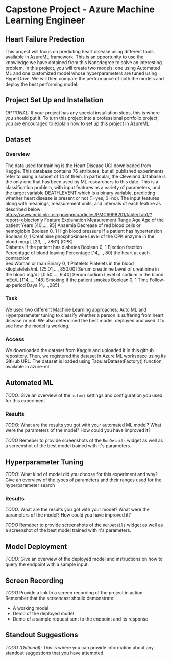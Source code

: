 

# Capstone Project - Azure Machine Learning Engineer 
   ## Heart Failure Predection 
This project will focus on predicting heart disease using different tools available in AzureML framework. This is an opportunity to use the knowledge we have obtained from this Nanodegree to solve an interesting problem. In this project, you will create two models: one using Automated ML and one customized model whose hyperparameters are tuned using HyperDrive. We will then compare the performance of both the models and deploy the best performing model.
  

## Project Set Up and Installation
*OPTIONAL:* If your project has any special installation steps, this is where you should put it. To turn this project into a professional portfolio project, you are encouraged to explain how to set up this project in AzureML.

## Dataset

### Overview
The data used for training is the Heart Disease UCI downloaded from Kaggle. This database contains 76 attributes, but all published experiments refer to using a subset of 14 of them. In particular, the Cleveland database is the only one that has been used by ML researchers to this date. This is a classification problem, with input features as a variety of parameters, and the target variable DEATH_EVENT which is a binary variable, predicting whether heart disease is present or not (1=yes, 0=no). The input features along with meanings, measurement units, and intervals of each feature as described below:
https://www.ncbi.nlm.nih.gov/pmc/articles/PMC6998201/table/Tab1/?report=objectonly
Feature	Explanation	Measurement	Range
Age	Age of the patient	Years	[40,..., 95] 
Anaemia	Decrease of red blood cells or hemoglobin	Boolean	0, 1
High blood pressure	If a patient has hypertension	Boolean	0, 1
Creatinine phosphokinase	Level of the CPK enzyme in the blood	mcg/L	[23,..., 7861]
(CPK)			
Diabetes	If the patient has diabetes	Boolean	0, 1
Ejection fraction	Percentage of blood leaving	Percentage	[14,..., 80]
	the heart at each contraction		
Sex	Woman or man	Binary	0, 1
Platelets	Platelets in the blood	kiloplatelets/mL	[25.01,..., 850.00]
Serum creatinine	Level of creatinine in the blood	mg/dL	[0.50,..., 9.40]
Serum sodium	Level of sodium in the blood	mEq/L	[114,..., 148]
Smoking	If the patient smokes	Boolean	0, 1
Time	Follow-up period	Days	[4,...,285]



### Task
We used two different Machine Learning approaches: Auto ML and Hyperparameter tuning to classify whether a person is suffering from heart disease or not. We also determined the best model, deployed and used it to see how the model is working.

### Access
We downloaded the dataset from Kaggle and uploaded it in this github repository. Then, we registered the dataset in Azure ML workspace using its GitHub URL. The dataset is loaded using TabularDatasetFactory() function available in azure-ml.

## Automated ML
*TODO*: Give an overview of the `automl` settings and configuration you used for this experiment

### Results
*TODO*: What are the results you got with your automated ML model? What were the parameters of the model? How could you have improved it?

*TODO* Remeber to provide screenshots of the `RunDetails` widget as well as a screenshot of the best model trained with it's parameters.

## Hyperparameter Tuning
*TODO*: What kind of model did you choose for this experiment and why? Give an overview of the types of parameters and their ranges used for the hyperparameter search


### Results
*TODO*: What are the results you got with your model? What were the parameters of the model? How could you have improved it?

*TODO* Remeber to provide screenshots of the `RunDetails` widget as well as a screenshot of the best model trained with it's parameters.

## Model Deployment
*TODO*: Give an overview of the deployed model and instructions on how to query the endpoint with a sample input.

## Screen Recording
*TODO* Provide a link to a screen recording of the project in action. Remember that the screencast should demonstrate:
- A working model
- Demo of the deployed  model
- Demo of a sample request sent to the endpoint and its response

## Standout Suggestions
*TODO (Optional):* This is where you can provide information about any standout suggestions that you have attempted.

